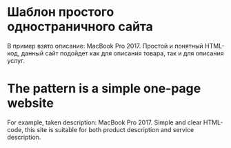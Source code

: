 # Шаблон простого одностраничного сайта
В пример взято описание: MacBook Pro 2017.
Простой и понятный HTML-код, данный сайт подойдет как для описания товара, так и для описания услуг.






# The pattern is a simple one-page website
For example, taken description: MacBook Pro 2017.
Simple and clear HTML-code, this site is suitable for both product description and service description.

